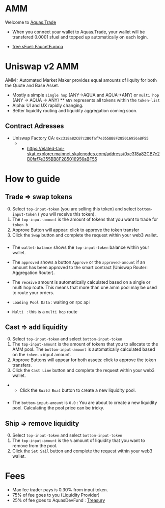 # AMM

Welcome to [Aquas.Trade](https://aquas.trade/)

- When you connect your wallet to Aquas.Trade, your wallet will be transfered 0.0001 sfuel and topped up automatically on each login.

- [free sFuel: FaucetEuropa](https://elated-tan-skat.explorer.mainnet.skalenodes.com/address/0x453495a7bD8943530FdcBAEE6749795F1f07dBD3?tab=write_contract)

# Uniswap v2 AMM

AMM : Automated Market Maker provides equal amounts of liquity for both the Quote and Base Asset.

- Mostly a simple `single hop` (ANY->AQUA and AQUA->ANY) or `multi hop` (ANY -> AQUA -> ANY)
  \*\* `ANY` represents all tokens within the `token-list`
- Alpha: UI and UX rapidly changing.
- Better liquidity routing and liquidity aggregation coming soon.

## Contract Adresses

- Uniswap Factory CA: `0xc318a82CB7c2B0faf7e355BB8F285016956aBF55`
  - - https://elated-tan-skat.explorer.mainnet.skalenodes.com/address/0xc318a82CB7c2B0faf7e355BB8F285016956aBF55

# How to guide

## Trade => swap tokens

0. Select `top-input-token` (you are selling this token) and select `bottom-input-token` ( you will receive this token).
1. The `top-input-amount` is the amount of tokens that you want to trade for `token b`
2. Approve Button will appear: click to approve the token transfer
3. Click the `Swap` button and complete the request within your web3 wallet.

###

- The `wallet-balance` shows the `top-input-token` balance within your wallet.

- The `approved` shows a button `Approve` or the `approved-amount` if an amount has been approved to the smart contract (Uniswap Router: Aggregation Router).

- The `receive` amount is automatically calculated based on a single or multi hop route. This means that more than one amm pool may be used to route your orders.

- `Loading Pool Data` : waiting on rpc api
- `Multi ` : this is a `multi hop` route

## Cast => add liquidity

0. Select `top-input-token` and select `bottom-input-token`
1. The `top-input-amount` is the amount of tokens that you to allocate to the AMM pool. The `bottom-input-amount` is automatically calculated based on the `token-a` input amount.
2. Approve Buttons will appear for both assets: click to approve the token transfers.
3. Click the `Cast Line` button and complete the request within your web3 wallet.

- - Click the `Build Boat` button to create a new liquidity pool.

###

- The `bottom-input-amount` is `0.0` : You are about to create a new liquidity pool. Calculating the pool price can be tricky.

## Ship => remove liquidity

0. Select `top-input-token` and select `bottom-input-token`
1. The `top-input-amount` is the `%` amount of liquidity that you want to remove from the pool.
2. Click the `Set Sail` button and complete the request within your web3 wallet.

# Fees

- Max fee trader pays is 0.30% from input token.
- 75% of fee goes to you (Liquidity Provider)
- 25% of fee goes to AquasDevFund : [Treasury](./AQUA.md#treasury)
